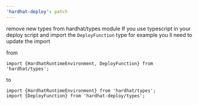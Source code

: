 ```yaml
---
'hardhat-deploy': patch
---
```


remove new types from hardhat/types module
If you use typescript in your deploy script and import the `DeployFunction` type for example you ll need to update the import

from

```
import {HardhatRuntimeEnvironment, DeployFunction} from 'hardhat/types';
```

to

```
import {HardhatRuntimeEnvironment} from 'hardhat/types';
import {DeployFunction} from 'hardhat-deploy/types';
```
